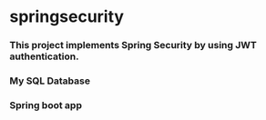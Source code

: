 # springsecurity
### This project implements Spring Security by using JWT authentication.
### My SQL Database
### Spring boot app
